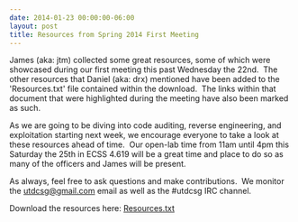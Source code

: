 ```yaml
---
date: 2014-01-23 00:00:00-06:00
layout: post
title: Resources from Spring 2014 First Meeting
---
```


James (aka: jtm) collected some great resources, some of which were showcased during our first meeting this past Wednesday the 22nd.  The other resources that Daniel (aka: drx) mentioned have been added to the 'Resources.txt' file contained within the download.  The links within that document that were highlighted during the meeting have also been marked as such.

As we are going to be diving into code auditing, reverse engineering, and exploitation starting next week, we encourage everyone to take a look at these resources ahead of time.  Our open-lab time from 11am until 4pm this Saturday the 25th in ECSS 4.619 will be a great time and place to do so as many of the officers and James will be present.

As always, feel free to ask questions and make contributions.  We monitor the utdcsg@gmail.com email as well as the \#utdcsg IRC channel.

Download the resources here: [Resources.txt](https://dl.dropboxusercontent.com/u/1582732/Resources.txt "Resources.txt")
